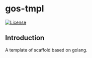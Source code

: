 # gos-tmpl

[![License](https://img.shields.io/badge/License-MIT%20License-blue.svg)](https://opensource.org/licenses/MIT)

## Introduction
A template of scaffold based on golang.
